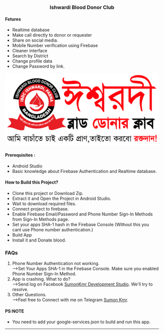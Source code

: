 ###  <center> Ishwardi Blood Donor Club</center>
#### Fetures

- Realtime database
- Make call directly to donor or requester
- Share on social media.
- Mobile Number verification using Firebase
- Cleaner interface
- Search by District
- Change profile data
- Change Password by link.


[<img src="media/ibdc_logo_with_moto.png" />](https://www.facebook.com/sumonkmr.studio)

#### Prerequisites :
- Android Studio
- Basic knowledge about Firebase Authentication and Realtime database.

#### How to Build this Project?
- Clone this project or Download Zip.
- Extract it and Open the Project in Android Studio.
- Wait to download required files.
- Connect project to firebase.
- Enable Firebase Email/Password and Phone Number Sign-In Methods from Sign-In Methods page.
- Set your apps SHA-1 hash in the Firebase Console (Without this you cant use Phone number authentication.)
- Build App
- Install it and Donate blood.

### FAQs
1. Phone Number Authentication not working.<br>
    -->Set Your Apps SHA-1 in the Firebase Console. Make sure you enabled Phone Number Sign-In Method.
2. App is crashing. What to do?<br>
    -->Send log on Facebook [SumonKmr Development Studio](https://www.facebook.com/sumonkmr.studio). We'll try to resolve.
3. Other Questions.<br>
    -->Feel free to Connect with me on Telegram [Sumon Kmr](http://t.me/sumonkmr).

#### PS:NOTE
- You need to add your google-services.json to build and run this app.

------------

